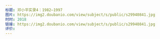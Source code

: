 ```yaml
---
标题: 邓小平实录4：1982—1997
图片: https://img2.doubanio.com/view/subject/s/public/s29940841.jpg
时时: 2018
链接: https://img2.doubanio.com/view/subject/s/public/s29940841.jpg
评价:
---
```


